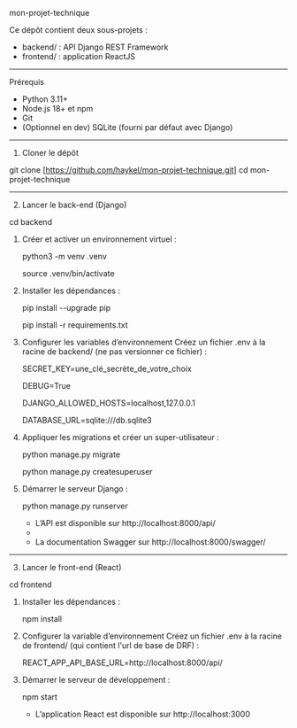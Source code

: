 mon-projet-technique

Ce dépôt contient deux sous-projets :

- backend/ : API Django REST Framework
- frontend/ : application ReactJS

---

Prérequis

- Python 3.11+
- Node.js 18+ et npm
- Git
- (Optionnel en dev) SQLite (fourni par défaut avec Django)

---

1. Cloner le dépôt

git clone [https://github.com/haykel/mon-projet-technique.git]
cd mon-projet-technique

---

2. Lancer le back-end (Django)

cd backend

1. Créer et activer un environnement virtuel :

   python3 -m venv .venv
   
   source .venv/bin/activate

3. Installer les dépendances :

   pip install --upgrade pip
   
   pip install -r requirements.txt

5. Configurer les variables d’environnement
   Créez un fichier .env à la racine de backend/ (ne pas versionner ce fichier) :

   SECRET_KEY=une_clé_secrète_de_votre_choix
   
   DEBUG=True
   
   DJANGO_ALLOWED_HOSTS=localhost,127.0.0.1
   
   DATABASE_URL=sqlite:///db.sqlite3

7. Appliquer les migrations et créer un super-utilisateur :

   python manage.py migrate
   
   python manage.py createsuperuser

9. Démarrer le serveur Django :

   python manage.py runserver

   - L’API est disponible sur http://localhost:8000/api/
   - 
   - La documentation Swagger sur http://localhost:8000/swagger/

---

3. Lancer le front-end (React)

cd frontend

1. Installer les dépendances :

   npm install

2. Configurer la variable d’environnement
   Créez un fichier .env à la racine de frontend/ (qui contient l'url de base de DRF) :

   REACT_APP_API_BASE_URL=http://localhost:8000/api/

3. Démarrer le serveur de développement :

   npm start

   - L’application React est disponible sur http://localhost:3000

